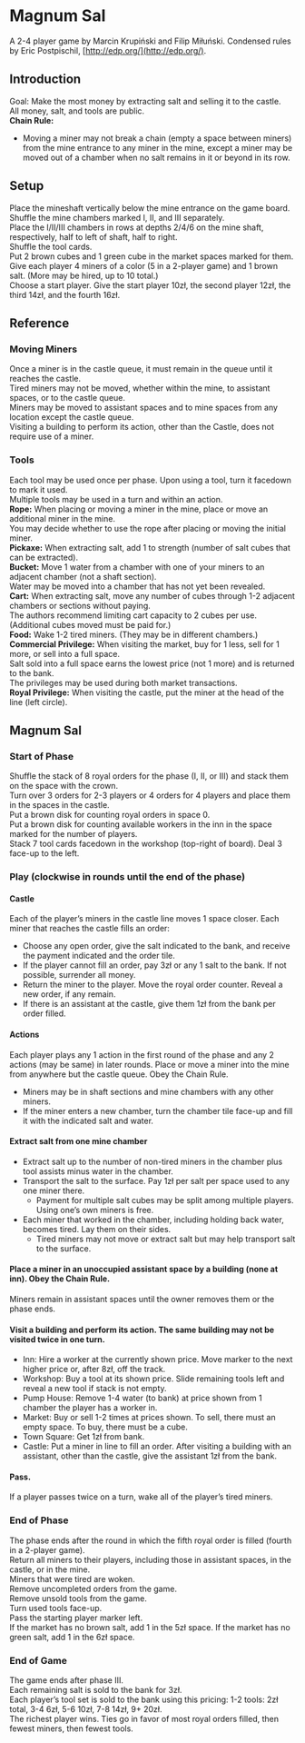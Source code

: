 # Magnum Sal
A 2-4 player game by Marcin Krupiński and Filip Miłuński. Condensed rules by Eric Postpischil, [http://edp.org/](http://edp.org/).

## Introduction
Goal: Make the most money by extracting salt and selling it to the castle.  
All money, salt, and tools are public.  
**Chain Rule:**
* Moving a miner may not break a chain (empty a space between miners) from the mine entrance to any miner in
the mine, except a miner may be moved out of a chamber when no salt remains in it or beyond in its row.

## Setup
Place the mineshaft vertically below the mine entrance on the game board.  
Shuffle the mine chambers marked I, II, and III separately.  
Place the I/II/III chambers in rows at depths 2/4/6 on the mine shaft, respectively, half to left of shaft, half to right.  
Shuffle the tool cards.  
Put 2 brown cubes and 1 green cube in the market spaces marked for them.  
Give each player 4 miners of a color (5 in a 2-player game) and 1 brown salt. (More may be hired, up to 10 total.)  
Choose a start player. Give the start player 10zł, the second player 12zł, the third 14zł, and the fourth 16zł.  

## Reference
### Moving Miners
Once a miner is in the castle queue, it must remain in the queue until it reaches the castle.  
Tired miners may not be moved, whether within the mine, to assistant spaces, or to the castle queue.  
Miners may be moved to assistant spaces and to mine spaces from any location except the castle queue.  
Visiting a building to perform its action, other than the Castle, does not require use of a miner.  

### Tools
Each tool may be used once per phase. Upon using a tool, turn it facedown to mark it used.  
Multiple tools may be used in a turn and within an action.  
**Rope:** When placing or moving a miner in the mine, place or move an additional miner in the mine.  
You may decide whether to use the rope after placing or moving the initial miner.  
**Pickaxe:** When extracting salt, add 1 to strength (number of salt cubes that can be extracted).  
**Bucket:** Move 1 water from a chamber with one of your miners to an adjacent chamber (not a shaft section).  
Water may be moved into a chamber that has not yet been revealed.  
**Cart:** When extracting salt, move any number of cubes through 1-2 adjacent chambers or sections without paying.  
The authors recommend limiting cart capacity to 2 cubes per use. (Additional cubes moved must be paid for.)  
**Food:** Wake 1-2 tired miners. (They may be in different chambers.)  
**Commercial Privilege:** When visiting the market, buy for 1 less, sell for 1 more, or sell into a full space.  
Salt sold into a full space earns the lowest price (not 1 more) and is returned to the bank.  
The privileges may be used during both market transactions.  
**Royal Privilege:** When visiting the castle, put the miner at the head of the line (left circle).  

## Magnum Sal
### Start of Phase
Shuffle the stack of 8 royal orders for the phase (I, II, or III) and stack them on the space with the crown.  
Turn over 3 orders for 2-3 players or 4 orders for 4 players and place them in the spaces in the castle.  
Put a brown disk for counting royal orders in space 0.  
Put a brown disk for counting available workers in the inn in the space marked for the number of players.  
Stack 7 tool cards facedown in the workshop (top-right of board). Deal 3 face-up to the left.  

### Play (clockwise in rounds until the end of the phase)
#### Castle
Each of the player’s miners in the castle line moves 1 space closer. Each miner that reaches the castle fills an order:
* Choose any open order, give the salt indicated to the bank, and receive the payment indicated and the order tile.
* If the player cannot fill an order, pay 3zł or any 1 salt to the bank. If not possible, surrender all money.
* Return the miner to the player. Move the royal order counter. Reveal a new order, if any remain.
* If there is an assistant at the castle, give them 1zł from the bank per order filled.

#### Actions
Each player plays any 1 action in the first round of the phase and any 2 actions (may be same) in later rounds.
Place or move a miner into the mine from anywhere but the castle queue. Obey the Chain Rule.
* Miners may be in shaft sections and mine chambers with any other miners.
* If the miner enters a new chamber, turn the chamber tile face-up and fill it with the indicated salt and water.

#### Extract salt from one mine chamber
* Extract salt up to the number of non-tired miners in the chamber plus tool assists minus water in the chamber.
* Transport the salt to the surface. Pay 1zł per salt per space used to any one miner there.
    * Payment for multiple salt cubes may be split among multiple players. Using one’s own miners is free.
* Each miner that worked in the chamber, including holding back water, becomes tired. Lay them on their sides.
    * Tired miners may not move or extract salt but may help transport salt to the surface.

#### Place a miner in an unoccupied assistant space by a building (none at inn). Obey the Chain Rule.
Miners remain in assistant spaces until the owner removes them or the phase ends.

#### Visit a building and perform its action. The same building may not be visited twice in one turn.
* Inn: Hire a worker at the currently shown price. Move marker to the next higher price or, after 8zł, off the track.
* Workshop: Buy a tool at its shown price. Slide remaining tools left and reveal a new tool if stack is not empty.
* Pump House: Remove 1-4 water (to bank) at price shown from 1 chamber the player has a worker in.
* Market: Buy or sell 1-2 times at prices shown. To sell, there must an empty space. To buy, there must be a cube.
* Town Square: Get 1zł from bank.
* Castle: Put a miner in line to fill an order.
After visiting a building with an assistant, other than the castle, give the assistant 1zł from the bank.

#### Pass.
If a player passes twice on a turn, wake all of the player’s tired miners.

### End of Phase
The phase ends after the round in which the fifth royal order is filled (fourth in a 2-player game).  
Return all miners to their players, including those in assistant spaces, in the castle, or in the mine.  
Miners that were tired are woken.  
Remove uncompleted orders from the game.  
Remove unsold tools from the game.  
Turn used tools face-up.  
Pass the starting player marker left.  
If the market has no brown salt, add 1 in the 5zł space. If the market has no green salt, add 1 in the 6zł space.  

### End of Game
The game ends after phase III.  
Each remaining salt is sold to the bank for 3zł.  
Each player’s tool set is sold to the bank using this pricing: 1-2 tools: 2zł total, 3-4 6zł, 5-6 10zł, 7-8 14zł, 9+ 20zł.  
The richest player wins. Ties go in favor of most royal orders filled, then fewest miners, then fewest tools.  
